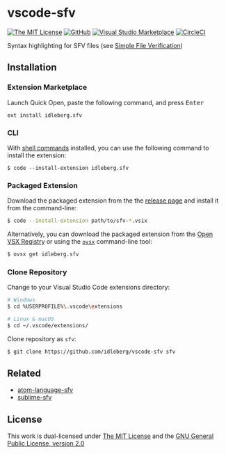 # vscode-sfv

[![The MIT License](https://flat.badgen.net/badge/license/MIT/orange)](http://opensource.org/licenses/MIT)
[![GitHub](https://flat.badgen.net/github/release/idleberg/vscode-sfv)](https://github.com/idleberg/vscode-sfv/releases)
[![Visual Studio Marketplace](https://vsmarketplacebadge.apphb.com/installs-short/idleberg.sfv.svg?style=flat-square)](https://marketplace.visualstudio.com/items?itemName=idleberg.sfv)
[![CircleCI](https://flat.badgen.net/circleci/github/idleberg/vscode-sfv)](https://circleci.com/gh/idleberg/vscode-sfv)

Syntax highlighting for SFV files (see [Simple File Verification](https://www.wikiwand.com/en/Simple_file_verification))

## Installation

### Extension Marketplace

Launch Quick Open, paste the following command, and press <kbd>Enter</kbd>

`ext install idleberg.sfv`

### CLI

With [shell commands](https://code.visualstudio.com/docs/editor/command-line) installed, you can use the following command to install the extension:

`$ code --install-extension idleberg.sfv`

### Packaged Extension

Download the packaged extension from the the [release page](https://github.com/idleberg/vscode-sfv/releases) and install it from the command-line:

```bash
$ code --install-extension path/to/sfv-*.vsix
```

Alternatively, you can download the packaged extension from the [Open VSX Registry](https://open-vsx.org/) or using the [`ovsx`](https://www.npmjs.com/package/ovsx) command-line tool:

```bash
$ ovsx get idleberg.sfv
```

### Clone Repository

Change to your Visual Studio Code extensions directory:

```bash
# Windows
$ cd %USERPROFILE%\.vscode\extensions

# Linux & macOS
$ cd ~/.vscode/extensions/
```

Clone repository as `sfv`:

```bash
$ git clone https://github.com/idleberg/vscode-sfv sfv
```
## Related

- [atom-language-sfv](https://github.com/idleberg/atom-language-sfv)
- [sublime-sfv](https://github.com/idleberg/sublime-sfv)

## License

This work is dual-licensed under [The MIT License](https://opensource.org/licenses/MIT) and the [GNU General Public License, version 2.0](https://opensource.org/licenses/GPL-2.0)
